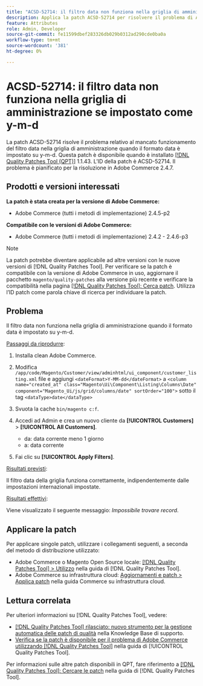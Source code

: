 ```yaml
---
title: "ACSD-52714: il filtro data non funziona nella griglia di amministrazione se impostato come y-m-d"
description: Applica la patch ACSD-52714 per risolvere il problema di Adobe Commerce per cui il filtro della data non funziona nella griglia di amministrazione quando il formato della data è impostato come y-m-d.
feature: Attributes
role: Admin, Developer
source-git-commit: fe11599dbef283326db029b0312ad290cde0ba0a
workflow-type: tm+mt
source-wordcount: '381'
ht-degree: 0%

---
```


# ACSD-52714: il filtro data non funziona nella griglia di amministrazione se impostato come y-m-d

La patch ACSD-52714 risolve il problema relativo al mancato funzionamento del filtro data nella griglia di amministrazione quando il formato data è impostato su y-m-d. Questa patch è disponibile quando è installato [[!DNL Quality Patches Tool (QPT)]](https://experienceleague.adobe.com/en/docs/commerce-knowledge-base/kb/announcements/commerce-announcements/magento-quality-patches-released-new-tool-to-self-serve-quality-patches) 1.1.43. L’ID della patch è ACSD-52714. Il problema è pianificato per la risoluzione in Adobe Commerce 2.4.7.

## Prodotti e versioni interessati

**La patch è stata creata per la versione di Adobe Commerce:**

* Adobe Commerce (tutti i metodi di implementazione) 2.4.5-p2

**Compatibile con le versioni di Adobe Commerce:**

* Adobe Commerce (tutti i metodi di implementazione) 2.4.2 - 2.4.6-p3

>[!NOTE]
>
>La patch potrebbe diventare applicabile ad altre versioni con le nuove versioni di [!DNL Quality Patches Tool]. Per verificare se la patch è compatibile con la versione di Adobe Commerce in uso, aggiornare il pacchetto `magento/quality-patches` alla versione più recente e verificare la compatibilità nella pagina [[!DNL Quality Patches Tool]: Cerca patch](https://experienceleague.adobe.com/tools/commerce-quality-patches/index.html). Utilizza l’ID patch come parola chiave di ricerca per individuare la patch.

## Problema

Il filtro data non funziona nella griglia di amministrazione quando il formato data è impostato su y-m-d.

<u>Passaggi da riprodurre</u>:

1. Installa clean Adobe Commerce.
1. Modifica
   `/app/code/Magento/Customer/view/adminhtml/ui_component/customer_listing.xml`
file e aggiungi
   `<dateFormat>Y-MM-dd</dateFormat>`
a
   `<column name="created_at" class="Magento\Ui\Component\Listing\Columns\Date" component="Magento_Ui/js/grid/columns/date" sortOrder="100">`
sotto il tag
   `<dataType>date</dataType>`

1. Svuota la cache `bin/magento c:f`.
1. Accedi ad Admin e crea un nuovo cliente da **[!UICONTROL Customers]** > **[!UICONTROL All Customers]**.

   * da: data corrente meno 1 giorno
   * a: data corrente

1. Fai clic su **[!UICONTROL Apply Filters]**.

<u>Risultati previsti</u>:

Il filtro data della griglia funziona correttamente, indipendentemente dalle impostazioni internazionali impostate.

<u>Risultati effettivi</u>:

Viene visualizzato il seguente messaggio: *Impossibile trovare record*.

## Applicare la patch

Per applicare singole patch, utilizzare i collegamenti seguenti, a seconda del metodo di distribuzione utilizzato:

* Adobe Commerce o Magento Open Source locale: [[!DNL Quality Patches Tool] > Utilizzo](/help/tools/quality-patches-tool/usage.md) nella guida di [!DNL Quality Patches Tool].
* Adobe Commerce su infrastruttura cloud: [Aggiornamenti e patch > Applica patch](https://experienceleague.adobe.com/docs/commerce-cloud-service/user-guide/develop/upgrade/apply-patches.html) nella guida Commerce su infrastruttura cloud.

## Lettura correlata

Per ulteriori informazioni su [!DNL Quality Patches Tool], vedere:

* [[!DNL Quality Patches Tool] rilasciato: nuovo strumento per la gestione automatica delle patch di qualità](https://experienceleague.adobe.com/en/docs/commerce-knowledge-base/kb/announcements/commerce-announcements/magento-quality-patches-released-new-tool-to-self-serve-quality-patches) nella Knowledge Base di supporto.
* [Verifica se la patch è disponibile per il problema di Adobe Commerce utilizzando  [!DNL Quality Patches Tool]](/help/tools/quality-patches-tool/patches-available-in-qpt/check-patch-for-magento-issue-with-magento-quality-patches.md) nella guida di [!UICONTROL Quality Patches Tool].


Per informazioni sulle altre patch disponibili in QPT, fare riferimento a [[!DNL Quality Patches Tool]: Cercare le patch](https://experienceleague.adobe.com/tools/commerce-quality-patches/index.html) nella guida di [!DNL Quality Patches Tool].
